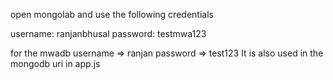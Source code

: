 open mongolab and use the following credentials

username: ranjanbhusal
password: testmwa123


for the mwadb username => ranjan password => test123
It is also used in the mongodb uri in app.js